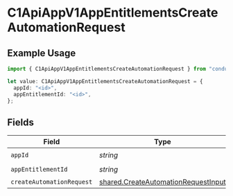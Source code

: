 # C1ApiAppV1AppEntitlementsCreateAutomationRequest

## Example Usage

```typescript
import { C1ApiAppV1AppEntitlementsCreateAutomationRequest } from "conductorone-sdk-typescript/sdk/models/operations";

let value: C1ApiAppV1AppEntitlementsCreateAutomationRequest = {
  appId: "<id>",
  appEntitlementId: "<id>",
};
```

## Fields

| Field                                                                                             | Type                                                                                              | Required                                                                                          | Description                                                                                       |
| ------------------------------------------------------------------------------------------------- | ------------------------------------------------------------------------------------------------- | ------------------------------------------------------------------------------------------------- | ------------------------------------------------------------------------------------------------- |
| `appId`                                                                                           | *string*                                                                                          | :heavy_check_mark:                                                                                | N/A                                                                                               |
| `appEntitlementId`                                                                                | *string*                                                                                          | :heavy_check_mark:                                                                                | N/A                                                                                               |
| `createAutomationRequest`                                                                         | [shared.CreateAutomationRequestInput](../../../sdk/models/shared/createautomationrequestinput.md) | :heavy_minus_sign:                                                                                | N/A                                                                                               |